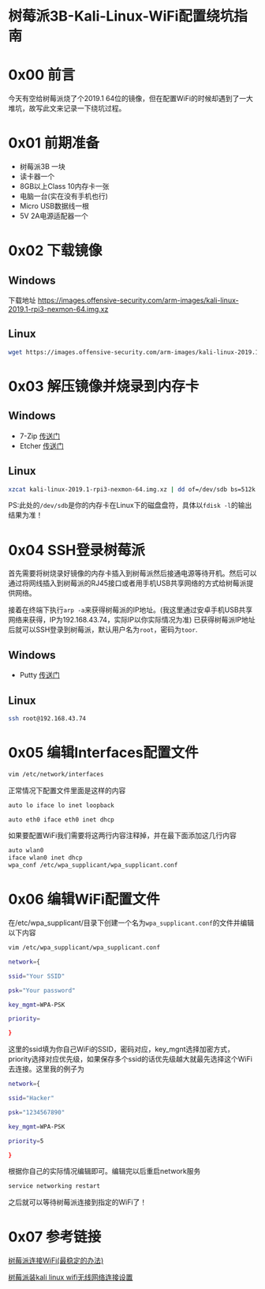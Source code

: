# 树莓派3B-Kali-Linux-WiFi配置绕坑指南

<!--more-->
0x00 前言
=========

今天有空给树莓派烧了个2019.1 64位的镜像，但在配置WiFi的时候却遇到了一大堆坑，故写此文来记录一下绕坑过程。

0x01 前期准备
=============

- 树莓派3B 一块
- 读卡器一个
- 8GB以上Class 10内存卡一张
- 电脑一台(实在没有手机也行)
- Micro USB数据线一根
- 5V 2A电源适配器一个

0x02 下载镜像
=============

Windows
-------

下载地址 https://images.offensive-security.com/arm-images/kali-linux-2019.1-rpi3-nexmon-64.img.xz

Linux
-----

```bash
wget https://images.offensive-security.com/arm-images/kali-linux-2019.1-rpi3-nexmon-64.img.xz
```

0x03 解压镜像并烧录到内存卡
===========================

Windows
-------

- 7-Zip [传送门](https://www.7-zip.org/a/7z1900-x64.exe)
- Etcher [传送门](https://www.balena.io/etcher/)

Linux
-----

```bash
xzcat kali-linux-2019.1-rpi3-nexmon-64.img.xz | dd of=/dev/sdb bs=512k
```
PS:此处的``/dev/sdb``是你的内存卡在Linux下的磁盘盘符，具体以``fdisk -l``的输出结果为准！

0x04 SSH登录树莓派
==================

首先需要将树烧录好镜像的内存卡插入到树莓派然后接通电源等待开机。然后可以通过将网线插入到树莓派的RJ45接口或者用手机USB共享网络的方式给树莓派提供网络。

接着在终端下执行``arp -a``来获得树莓派的IP地址。(我这里通过安卓手机USB共享网络来获得，IP为192.168.43.74，实际IP以你实际情况为准)
已获得树莓派IP地址后就可以SSH登录到树莓派，默认用户名为``root``，密码为``toor``.

Windows
-------

- Putty [传送门](https://the.earth.li/~sgtatham/putty/0.71/w64/putty.exe)

Linux
-----

```bash
ssh root@192.168.43.74
```

0x05 编辑Interfaces配置文件
===========================

```bash
vim /etc/network/interfaces
```
正常情况下配置文件里面是这样的内容
```bash
auto lo iface lo inet loopback

auto eth0 iface eth0 inet dhcp
```

如果要配置WiFi我们需要将这两行内容注释掉，并在最下面添加这几行内容
```bash
auto wlan0
iface wlan0 inet dhcp
wpa_conf /etc/wpa_supplicant/wpa_supplicant.conf
```
0x06 编辑WiFi配置文件
=====================

在/etc/wpa_supplicant/目录下创建一个名为``wpa_supplicant.conf``的文件并编辑以下内容
```bash
vim /etc/wpa_supplicant/wpa_supplicant.conf
```
```bash
network={

ssid="Your SSID"

psk="Your password"

key_mgmt=WPA-PSK

priority=

}
```
这里的ssid填为你自己WiFi的SSID，密码对应，key_mgnt选择加密方式，priority选择对应优先级，如果保存多个ssid的话优先级越大就最先选择这个WiFi去连接。这里我的例子为
```bash
network={

ssid="Hacker"

psk="1234567890"

key_mgmt=WPA-PSK

priority=5

}
```

根据你自己的实际情况编辑即可。编辑完以后重启network服务
```bash
service networking restart
```

之后就可以等待树莓派连接到指定的WiFi了！

0x07 参考链接
=============

[树莓派连接WiFi(最稳定的办法)](https://blog.csdn.net/hktkfly6/article/details/73302648)

[树莓派装kali linux wifi无线网络连接设置](https://www.zhaoyanchang.com/detail/10.html)

